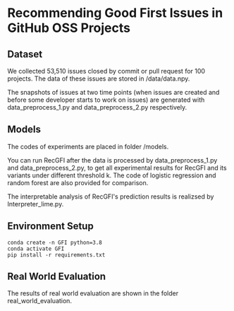 # Recommending Good First Issues in GitHub OSS Projects

## Dataset
We collected 53,510 issues closed by commit or pull request for 100 projects. The data of these issues are stored in /data/data.npy.

The snapshots of issues at two time points (when issues are created and before some developer starts to work on issues) are generated with data_preprocess_1.py and data_preprocess_2.py respectively.

## Models
The codes of experiments are placed in folder /models.

You can run RecGFI after the data is processed by data_preprocess_1.py and data_preprocess_2.py, to get all experimental results for RecGFI and its variants under different threshold k. The code of logistic regression and random forest are also provided for comparison.

The interpretable analysis of RecGFI's prediction results is realizsed by Interpreter_lime.py.

## Environment Setup

```shell
conda create -n GFI python=3.8
conda activate GFI
pip install -r requirements.txt
```

## Real World Evaluation
The results of real world evaluation are shown in the folder real_world_evaluation.
